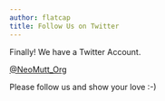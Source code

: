 ```yaml
---
author: flatcap
title: Follow Us on Twitter
---
```


Finally! We have a Twitter Account.

[@NeoMutt_Org](https://twitter.com/NeoMutt_Org)

Please follow us and show your love :-)

